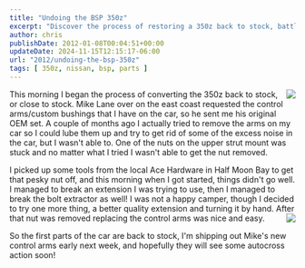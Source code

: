 ```yaml
---
title: "Undoing the BSP 350z"
excerpt: "Discover the process of restoring a 350z back to stock, battling stubborn parts, breaking tools, and eventually triumphing in this car repair journey."
author: chris
publishDate: 2012-01-08T00:04:51+00:00
updateDate: 2024-11-15T12:15:17-06:00
url: "2012/undoing-the-bsp-350z"
tags: [ 350z, nissan, bsp, parts ]
---
```


<img style="display: inline; float: right" align="right" src="https://farm8.staticflickr.com/7141/6656781633_02f0927064_m.jpg" />
This morning I began the process of converting the 350z back to stock, or close to stock. Mike Lane over on the east coast requested the control arms/custom bushings that I have on the car, so he sent me his original OEM set. A couple of months ago I actually tried to remove the arms on my car so I could lube them up and try to get rid of some of the excess noise in the car, but I wasn't able to. One of the nuts on the upper strut mount was stuck and no matter what I tried I wasn't able to get the nut removed.



I picked up some tools from the local Ace Hardware in Half Moon Bay to get that pesky nut off, and this morning when I got started, things didn't go well. I managed to  break an extension I was trying to use, then I managed to break the bolt extractor as well! I was not a happy camper, though I decided to try one more thing, a better quality extension and turning it by hand. After that nut was removed replacing the control arms was nice and easy.
<img style="display: inline; float: right" align="right" src="https://farm8.staticflickr.com/7005/6656782531_814820e325_m.jpg" />
      
So the first parts of the car are back to stock, I'm shipping out Mike's new control arms early next week, and hopefully they will see some autocross action soon!

